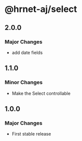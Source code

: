 # @hrnet-aj/select

## 2.0.0

### Major Changes

- add date fields

## 1.1.0

### Minor Changes

- Make the Select controllable

## 1.0.0

### Major Changes

- First stable release
